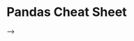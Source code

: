 # Pandas Cheat Sheet

<!-- **Background**

Analyzing (fictional) online game purchase data.

**Project Scope**
- In a new Jupyter notebook, loading data into pandas from a .csv file.
   ```
   import pandas as pd
   file_to_load = "Resources/purchase_data.csv"
   purchase_data = pd.read_csv(file_to_load)
   ```
- Creating pandas dataframes to clean, filter and summarize the data.
- Analyzing purchase data using player metadata to identify trends.

**Analysis**
- Purchase count, average price and total sales amount. 

   ![pandas](Images/purchases.png)
- Purchase count, average price and total revenue by Gender. 
   
   ![pandas](Images/gender.png)
- Purchase count, average price and total revenue by age group. 
   
   ![pandas](Images/age.png)
- Total purchase count by player.
   
   ![count](Images/player_count.png)
- Total revenue by player.

   ![count](Images/player_revenue.png)

**Summary and Insights**
- *780 total purchases, with 570 players, across 179 games, with $2,380 total revenue and an average purchase of $3.05.*
 
- *Males have the most purchases and total sales amount, but the lowest average purchase at $3.02.*

- *Age group 20-24 has the most purchases by both purchase count and revenue while age group 35-39 has highest average purchase of $3.60.*

- The player with the most purchases, and the most purchase revenue is Lisosia93 with 5.

   ![Top 5 Games Purchased](Images/player_count.png)
   ![Top 5 Games Purchased](Images/player_revenue.png)

- *The most purchased game is Final Critic:*

   ![Top 5 Games Purchased](Images/most_popular.png)

<!-- **Conclusion**

Futher action, data exploration and limitations. --> -->
